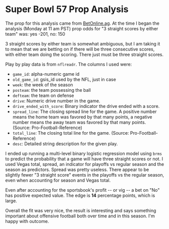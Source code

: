 # Super Bowl 57 Prop Analysis

The prop for this analysis came from [BetOnline.ag](https://www.betonline.ag/sportsbook/props). At the time I began the analysis (Monday at 11 am PST) prop odds for "3 straight scores by either team" was: yes -201, no: 150

3 straight scores by either team is somewhat ambiguous, but I am taking it to mean that
we are betting on if there will be three consecutive scores, with either team doing the scoring. There just must be three straight scores.

Play by play data is from `nflreadr`. The columns I used were:
- `game_id`: alpha-numeric game id
- `old_game_id`: gsis_id used by the NFL, just in case
- `week`: the week of the season
- `posteam`: the team possessing the ball
- `defteam`: the team on defense
- `drive`: Numeric drive number in the game.
- `drive_ended_with_score`: Binary indicator the drive ended with a score.
- `spread_line`: The closing spread line for the game. A positive number means the home team was favored by that many points, a negative number means the away team was favored by that many points. (Source: Pro-Football-Reference)
- `total_line`: The closing total line for the game. (Source: Pro-Football-Reference)
- `desc`: Detailed string description for the given play.

I ended up running a multi-level binary logistic regression model using `brms` to predict the probability that a game will have three straight scores or not. I used Vegas total, spread, an indicator for playoffs vs regular season and the season as predictors. Spread was pretty useless. There appear to be slightly fewer "3 straight score" events in the playoffs vs the regular season, even when accounting for season and Vegas total. 

Even after accounting for the sportsbook's profit -- or vig -- a bet on "No" has positive expected value. The edge is **14** percentage points, which is large. 

Overall the fit was very nice, the result is interesting and says something important about offensive football both over time and in this season. I'm happy with outcome. 
